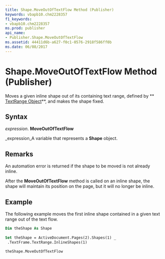 ```yaml
---
title: Shape.MoveOutOfTextFlow Method (Publisher)
keywords: vbapb10.chm2228357
f1_keywords:
- vbapb10.chm2228357
ms.prod: publisher
api_name:
- Publisher.Shape.MoveOutOfTextFlow
ms.assetid: 44411d6b-a627-f0c1-0576-2918f586ff0b
ms.date: 06/08/2017
---
```



# Shape.MoveOutOfTextFlow Method (Publisher)

Moves a given inline shape out of its containing text range, defined by  ** [TextRange Object](Publisher.TextRange.md)**, and makes the shape fixed.


## Syntax

 _expression_. **MoveOutOfTextFlow**

 _expression_A variable that represents a  **Shape** object.


## Remarks

An automation error is returned if the shape to be moved is not already inline.

After the  **MoveOutOfTextFlow** method is called on an inline shape, the shape will maintain its position on the page, but it will no longer be inline.


## Example

The following example moves the first inline shape contained in a given text range out of the text flow.


```vb
Dim theShape As Shape 
 
Set theShape = ActiveDocument.Pages(2).Shapes(1) _ 
 .TextFrame.TextRange.InlineShapes(1) 
 
theShape.MoveOutOfTextFlow
```


